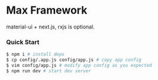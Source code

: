 # Max Framework
material-ui + next.js, rxjs is optional.

### Quick Start

```bash
$ npm i # install deps
$ cp config/.app.js config/app.js # copy app config
$ vim config/app.js # modify app config as you expected
$ npm run dev # start dev server
```
